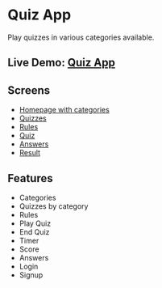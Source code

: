 # Quiz App

Play quizzes in various categories available.

## Live Demo: [Quiz App](https://quiz-app-pankaj.netlify.app/)

## Screens 

- [Homepage with categories](https://quiz-app-pankaj.netlify.app/)
- [Quizzes](https://quiz-app-pankaj.netlify.app/src/pages/quizzes/quizzes.html)
- [Rules](https://quiz-app-pankaj.netlify.app/src/pages/rules/rules.html)
- [Quiz](https://quiz-app-pankaj.netlify.app/src/pages/questions/questions.html)
- [Answers](https://quiz-app-pankaj.netlify.app/src/pages/answers/answers.html)
- [Result](https://quiz-app-pankaj.netlify.app/src/pages/result/result.html)

## Features

- Categories
- Quizzes by category
- Rules
- Play Quiz
- End Quiz
- Timer
- Score
- Answers
- Login
- Signup
